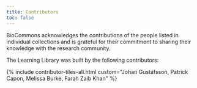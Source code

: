 ```yaml
---
title: Contributors
toc: false
---
```

BioCommons acknowledges the contributions of the people listed in individual collections and is grateful for their commitment to sharing their knowledge with the research community.

The Learning Library was built by the following contributors:

{% include contributor-tiles-all.html custom="Johan Gustafsson, Patrick Capon, Melissa Burke, Farah Zaib Khan" %}
